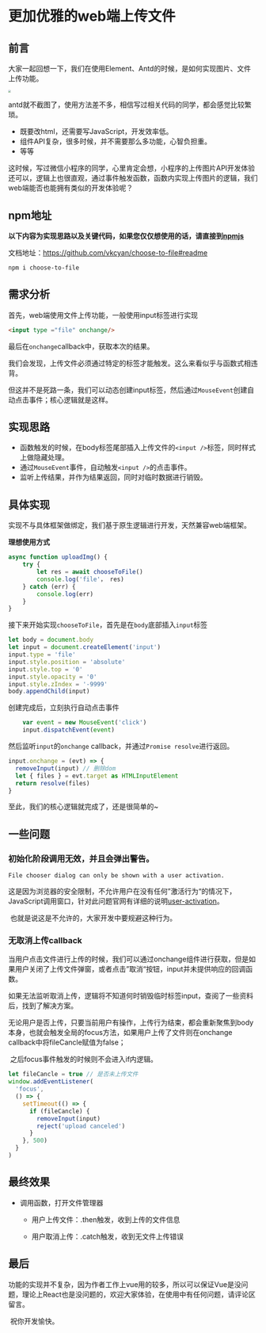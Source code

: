 # 更加优雅的web端上传文件 

## 前言

​	大家一起回想一下，我们在使用Element、Antd的时候，是如何实现图片、文件上传功能。

<img src="http://www.vkcyan.top/FkmvkuGX712E-A7FFkPMnBuwOUkg.png" style="zoom: 33%;" />

​	antd就不截图了，使用方法差不多，相信写过相关代码的同学，都会感觉比较繁琐。

- 既要改html，还需要写JavaScript，开发效率低。
- 组件API复杂，很多时候，并不需要那么多功能，心智负担重。
- 等等

​	这时候，写过微信小程序的同学，心里肯定会想，小程序的上传图片API开发体验还可以，逻辑上也很直观，通过事件触发函数，函数内实现上传图片的逻辑，我们web端能否也能拥有类似的开发体验呢？



## npm地址

**以下内容为实现思路以及关键代码，如果您仅仅想使用的话，请直接到[npmjs](https://www.npmjs.com/package/choose-to-file)**

文档地址：https://github.com/vkcyan/choose-to-file#readme

```bash
npm i choose-to-file
```



## 需求分析

首先，web端使用文件上传功能，一般使用input标签进行实现

```html
<input type ="file" onchange/>
```

最后在`onchange`callback中，获取本次的结果。

我们会发现，上传文件必须通过特定的标签才能触发。这么来看似乎与函数式相违背。

但这并不是死路一条，我们可以动态创建input标签，然后通过`MouseEvent`创建自动点击事件；核心逻辑就是这样。



## 实现思路

- 函数触发的时候，在body标签尾部插入上传文件的`<input />`标签，同时样式上做隐藏处理。
- 通过`MouseEvent`事件，自动触发`<input />`的点击事件。
- 监听上传结果，并作为结果返回，同时对临时数据进行销毁。



## 具体实现

实现不与具体框架做绑定，我们基于原生逻辑进行开发，天然兼容web端框架。

**理想使用方式**

```js
async function uploadImg() {
	try {
		let res = await chooseToFile()
		console.log('file'， res)
	} catch (err) {
		console.log(err)
	}
}
```

接下来开始实现`chooseToFile`，首先是在`body`底部插入`input`标签

```js
let body = document.body
let input = document.createElement('input')
input.type = 'file'
input.style.position = 'absolute'
input.style.top = '0'
input.style.opacity = '0'
input.style.zIndex = '-9999'
body.appendChild(input)
```

创建完成后，立刻执行自动点击事件

````js
	var event = new MouseEvent('click')
	input.dispatchEvent(event)
````

然后监听`input`的`onchange` callback，并通过`Promise resolve`进行返回。

```js
input.onchange = (evt) => {
  removeInput(input) // 删除dom
  let { files } = evt.target as HTMLInputElement
  return resolve(files)
}
```

至此，我们的核心逻辑就完成了，还是很简单的~



## 一些问题

### 初始化阶段调用无效，并且会弹出警告。

```
File chooser dialog can only be shown with a user activation. 
```

​	这是因为浏览器的安全限制，不允许用户在没有任何”激活行为“的情况下，JavaScript调用窗口，针对此问题官网有详细的说明[user-activation](https://developer.chrome.com/blog/user-activation/)。

​	也就是说这是不允许的，大家开发中要规避这种行为。



### 无取消上传callback

​	当用户点击文件进行上传的时候，我们可以通过onchange组件进行获取，但是如果用户关闭了上传文件弹窗，或者点击”取消“按钮，input并未提供响应的回调函数。

​	如果无法监听取消上传，逻辑将不知道何时销毁临时标签input，查阅了一些资料后，找到了解决方案。

​	无论用户是否上传，只要当前用户有操作，上传行为结束，都会重新聚焦到body本身，也就会触发全局的focus方法，如果用户上传了文件则在onchange callback中将fileCancle赋值为false；

​	之后focus事件触发的时候则不会进入if内逻辑。

```js
let fileCancle = true // 是否未上传文件
window.addEventListener(
  'focus',
  () => {
    setTimeout(() => {
      if (fileCancle) {
        removeInput(input)
        reject('upload canceled')
      }
    }, 500)
  }
)
```



## 最终效果

- 调用函数，打开文件管理器

  - 用户上传文件：.then触发，收到上传的文件信息

  - 用户取消上传：.catch触发，收到无文件上传错误



## 最后

​	功能的实现并不复杂，因为作者工作上vue用的较多，所以可以保证Vue是没问题，理论上React也是没问题的，欢迎大家体验，在使用中有任何问题，请评论区留言。

​	祝你开发愉快。

















